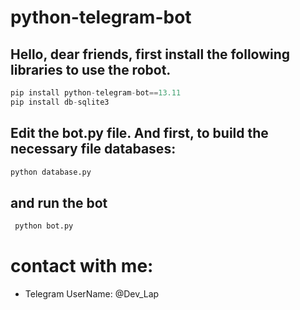 # python-telegram-bot
 

## Hello, dear friends, first install the following libraries to use the robot.
```python
pip install python-telegram-bot==13.11 
pip install db-sqlite3
```
## Edit the bot.py file. And first, to build the necessary file databases:
```python
python database.py
```
## and run the bot
```python
 python bot.py
```

# contact with me: 
- Telegram UserName: @Dev_Lap
